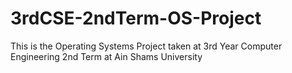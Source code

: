 # 3rdCSE-2ndTerm-OS-Project
This is the Operating Systems Project taken at 3rd Year Computer Engineering 2nd Term at Ain Shams University

